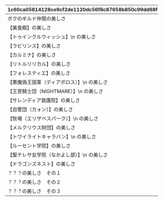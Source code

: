 |1c60ca05814128ce9cf2de1120dc56f8c87658b850c99dd68f1cd4091c0ce595|68a4adccd4c6aaf6f1a7d12dd4a561ee4b3b55d746ec654e4739b3369f17ce0c|ee191ad7095110e5e17c2b4c21952aefa1c2d593559b8756d0c862c35ed811e4|94f23efe73dd50465f6552265265f30032b6e73f31eadb39bc6815313a5d2a30|899f3e96b779fba97a7ba972c3fbefd7f9bf2555af1b6d8ea26f58cfe91e3baa|be77f89da75d1f8bb3b9e2636aed6d125f70ed8c58595b467435a1a99704b51d|081f9a92f28a4e9e9847d70e4e6ec208e778de5a1ba3c5554c25922d928c539f|c8bafa79d2d032c20fd59efb0acca0a6ca42b913180d227bdab7ff7a1d5dc5a3|
| --- | --- | --- | --- | --- | --- | --- | --- |
|ボクのギルド仲間の美しさ|10120|10147115|8|1014701|20|91002|5120061|
|【美食殿】の美しさ|10120|10147115|8|1014701|20|91002|5120062|
|【トゥインクルウィッシュ】\n の美しさ|10120|10147115|8|1014701|20|91002|5120063|
|【ラビリンス】の美しさ|10120|10147115|8|1014701|20|91002|5120064|
|【カルミナ】の美しさ|10120|10147115|8|1014701|20|91002|5120065|
|【リトルリリカル】の美しさ|10120|10147115|8|1014701|20|91002|5120066|
|【フォレスティエ】の美しさ|10120|10147115|8|1014701|20|91002|5120067|
|【悪魔偽王国軍（ディアボロス）】\n の美しさ|10120|10147115|8|1014701|20|91002|5120068|
|【王宮騎士団（NIGHTMARE）】\n の美しさ|10120|10147115|8|1014701|20|91002|5120069|
|【サレンディア救護院】の美しさ|10120|10147115|8|1014701|20|91002|5120070|
|【自警団（カォン）】の美しさ|10120|10147115|8|1014701|20|91002|5120071|
|【牧場（エリザベスパーク）】\n の美しさ|10120|10147115|8|1014701|20|91002|5120072|
|【メルクリウス財団】の美しさ|10120|10147115|8|1014701|20|91002|5120073|
|【トワイライトキャラバン】\n の美しさ|10120|10147115|8|1014701|20|91002|5120074|
|【ルーセント学院】の美しさ|10120|10147115|8|1014701|20|91002|5120075|
|【聖テレサ女学院（なかよし部）】\n の美しさ|10120|10147115|8|1014701|20|91002|5120076|
|【ドラゴンズネスト】の美しさ|10120|10147115|8|1014701|20|91002|5120077|
|？？？の美しさ　その１|10120|10147115|8|1014701|20|91002|5120078|
|？？？の美しさ　その２|10120|10147115|8|1014701|20|91002|5120079|
|？？？の美しさ　その３|10120|10147115|8|1014701|20|91002|5120080|